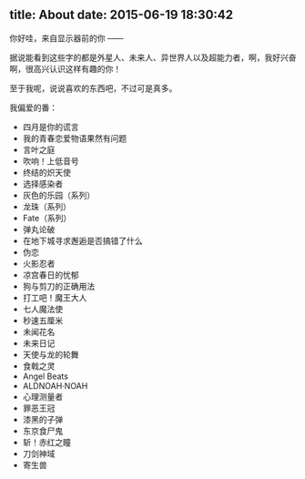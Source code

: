 title: About
date: 2015-06-19 18:30:42
---
你好哇，来自显示器前的你 ——

据说能看到这些字的都是外星人、未来人、异世界人以及超能力者，啊，我好兴奋啊，很高兴认识这样有趣的你！

至于我呢，说说喜欢的东西吧，不过可是真多。

我偏爱的番：

- 四月是你的谎言
- 我的青春恋爱物语果然有问题
- 言叶之庭
- 吹响！上低音号
- 终结的炽天使
- 选择感染者
- 灰色的乐园（系列）
- 龙珠（系列）
- Fate（系列）
- 弹丸论破
- 在地下城寻求邂逅是否搞错了什么
- 伪恋
- 火影忍者
- 凉宫春日的忧郁
- 狗与剪刀的正确用法
- 打工吧！魔王大人
- 七人魔法使
- 秒速五厘米
- 未闻花名
- 未来日记
- 天使与龙的轮舞
- 食戟之灵
- Angel Beats
- ALDNOAH·NOAH
- 心理测量者
- 罪恶王冠
- 漆黑的子弹
- 东京食尸鬼
- 斩！赤红之瞳
- 刀剑神域
- 寄生兽